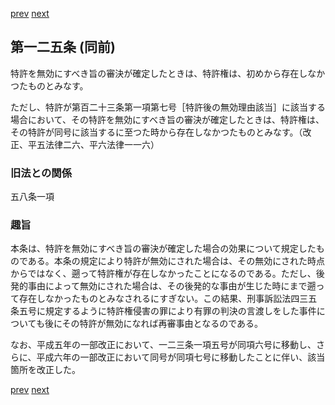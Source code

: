 [prev](/specific/markdowns/特許法/183_Mp-Ch_6-At_124.md)
[next](/specific/markdowns/特許法/185_Mp-Ch_6-At_125_2.md)
## 第一二五条 (同前)
特許を無効にすべき旨の審決が確定したときは、特許権は、初めから存在しなかつたものとみなす。

ただし、特許が第百二十三条第一項第七号［特許後の無効理由該当］に該当する場合において、その特許を無効にすべき旨の審決が確定したときは、特許権は、その特許が同号に該当するに至つた時から存在しなかつたものとみなす。（改正、平五法律二六、平六法律一一六）


### 旧法との関係
五八条一項

### 趣旨
本条は、特許を無効にすべき旨の審決が確定した場合の効果について規定したものである。本条の規定により特許が無効にされた場合は、その無効にされた時点からではなく、遡って特許権が存在しなかったことになるのである。ただし、後発的事由によって無効にされた場合は、その後発的な事由が生じた時にまで遡って存在しなかったものとみなされるにすぎない。この結果、刑事訴訟法四三五条五号に規定するように特許権侵害の罪により有罪の判決の言渡しをした事件についても後にその特許が無効になれば再審事由となるのである。

なお、平成五年の一部改正において、一二三条一項五号が同項六号に移動し、さらに、平成六年の一部改正において同号が同項七号に移動したことに伴い、該当箇所を改正した。


[prev](/specific/markdowns/特許法/183_Mp-Ch_6-At_124.md)
[next](/specific/markdowns/特許法/185_Mp-Ch_6-At_125_2.md)